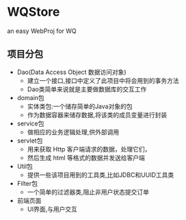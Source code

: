 # WQStore
an easy WebProj for WQ
## 项目分包
- Dao(Data Access Object 数据访问对象)
	- 建立一个接口,接口中定义了此项目中将会用到的事务方法
	- Dao类简单来说就是主要做数据库的交互工作
- domain包
	- 实体类包:一个储存简单的Java对象的包
	- 作为数据容器来储存数据,将该类的成员变量进行封装
- service包
	- 做相应的业务逻辑处理,供外部调用
- servlet包
	- 用来获取 Http 客户端请求的数据，处理它们，
	- 然后生成 html 等格式的数据并发送给客户端
- Util包
	- 提供一些该项目用到的工具类,比如JDBC和UUID工具类
- Filter包
	- 一个简单的过滤器类,阻止非用户状态提交订单
- 前端页面
	- UI界面,与用户交互

